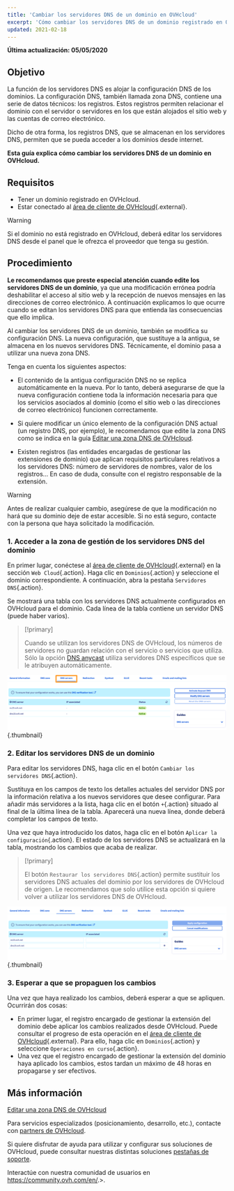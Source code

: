 ```yaml
---
title: 'Cambiar los servidores DNS de un dominio en OVHcloud'
excerpt: 'Cómo cambiar los servidores DNS de un dominio registrado en OVHcloud'
updated: 2021-02-18
---
```


**Última actualización: 05/05/2020**

## Objetivo

La función de los servidores DNS es alojar la configuración DNS de los dominios. La configuración DNS, también llamada zona DNS, contiene una serie de datos técnicos: los registros. Estos registros permiten relacionar el dominio con el servidor o servidores en los que están alojados el sitio web y las cuentas de correo electrónico.

Dicho de otra forma, los registros DNS, que se almacenan en los servidores DNS, permiten que se pueda acceder a los dominios desde internet.

**Esta guía explica cómo cambiar los servidores DNS de un dominio en OVHcloud.**

## Requisitos

- Tener un dominio registrado en OVHcloud.
- Estar conectado al [área de cliente de OVHcloud](https://ca.ovh.com/auth/?action=gotomanager&from=https://www.ovh.com/world/&ovhSubsidiary=ws){.external}.

> [!warning]
>
> Si el dominio no está registrado en OVHcloud, deberá editar los servidores DNS desde el panel que le ofrezca el proveedor que tenga su gestión.
>

## Procedimiento

**Le recomendamos que preste especial atención cuando edite los servidores DNS de un dominio**, ya que una modificación errónea podría deshabilitar el acceso al sitio web y la recepción de nuevos mensajes en las direcciones de correo electrónico. A continuación explicamos lo que ocurre cuando se editan los servidores DNS para que entienda las consecuencias que ello implica.

Al cambiar los servidores DNS de un dominio, también se modifica su configuración DNS. La nueva configuración, que sustituye a la antigua, se almacena en los nuevos servidores DNS. Técnicamente, el dominio pasa a utilizar una nueva zona DNS.

Tenga en cuenta los siguientes aspectos:

- El contenido de la antigua configuración DNS no se replica automáticamente en la nueva. Por lo tanto, deberá asegurarse de que la nueva configuración contiene toda la información necesaria para que los servicios asociados al dominio (como el sitio web o las direcciones de correo electrónico) funcionen correctamente.

- Si quiere modificar un único elemento de la configuración DNS actual (un registro DNS, por ejemplo), le recomendamos que edite la zona DNS como se indica en la guía [Editar una zona DNS de OVHcloud](/pages/web/domains/dns_zone_edit).

- Existen registros (las entidades encargadas de gestionar las extensiones de dominio) que aplican requisitos particulares relativos a los servidores DNS: número de servidores de nombres, valor de los registros... En caso de duda, consulte con el registro responsable de la extensión.

> [!warning]
>
> Antes de realizar cualquier cambio, asegúrese de que la modificación no hará que su dominio deje de estar accesible. Si no está seguro, contacte con la persona que haya solicitado la modificación.
>

### 1. Acceder a la zona de gestión de los servidores DNS del dominio

En primer lugar, conéctese al [área de cliente de OVHcloud](https://ca.ovh.com/auth/?action=gotomanager&from=https://www.ovh.com/world/&ovhSubsidiary=ws){.external} en la sección `Web Cloud`{.action}. Haga clic en `Dominios`{.action} y seleccione el dominio correspondiente. A continuación, abra la pestaña `Servidores DNS`{.action}.

Se mostrará una tabla con los servidores DNS actualmente configurados en OVHcloud para el dominio. Cada línea de la tabla contiene un servidor DNS (puede haber varios).

> [!primary]
>
> Cuando se utilizan los servidores DNS de OVHcloud, los números de servidores no guardan relación con el servicio o servicios que utiliza. Sólo la opción [DNS anycast](https://www.ovhcloud.com/es/domains/options/dns-anycast/) utiliza servidores DNS específicos que se le atribuyen automáticamente.

![Servidor DNS](images/edit-dns-server-ovh-step1.png){.thumbnail}

### 2. Editar los servidores DNS de un dominio

Para editar los servidores DNS, haga clic en el botón `Cambiar los servidores DNS`{.action}.

Sustituya en los campos de texto los detalles actuales del servidor DNS por la información relativa a los nuevos servidores que desee configurar. Para añadir más servidores a la lista, haga clic en el botón `+`{.action} situado al final de la última línea de la tabla. Aparecerá una nueva línea, donde deberá completar los campos de texto.

Una vez que haya introducido los datos, haga clic en el botón `Aplicar la configuración`{.action}. El estado de los servidores DNS se actualizará en la tabla, mostrando los cambios que acaba de realizar.

> [!primary]
>
> El botón `Restaurar los servidores DNS`{.action} permite sustituir los servidores DNS actuales del dominio por los servidores de OVHcloud de origen. Le recomendamos que solo utilice esta opción si quiere volver a utilizar los servidores DNS de OVHcloud. 
>

![Servidor DNS](images/edit-dns-server-ovh-step2.png){.thumbnail}

### 3. Esperar a que se propaguen los cambios

Una vez que haya realizado los cambios, deberá esperar a que se apliquen. Ocurrirán dos cosas:

- En primer lugar, el registro encargado de gestionar la extensión del dominio debe aplicar los cambios realizados desde OVHcloud. Puede consultar el progreso de esta operación en el [área de cliente de OVHcloud](https://ca.ovh.com/auth/?action=gotomanager&from=https://www.ovh.com/world/&ovhSubsidiary=ws){.external}. Para ello, haga clic en `Dominios`{.action} y seleccione `Operaciones en curso`{.action}.
- Una vez que el registro encargado de gestionar la extensión del dominio haya aplicado los cambios, estos tardan un máximo de 48 horas en propagarse y ser efectivos.

## Más información

[Editar una zona DNS de OVHcloud](/pages/web/domains/dns_zone_edit)

Para servicios especializados (posicionamiento, desarrollo, etc.), contacte con [partners de OVHcloud](https://partner.ovhcloud.com/es/directory/).

Si quiere disfrutar de ayuda para utilizar y configurar sus soluciones de OVHcloud, puede consultar nuestras distintas soluciones [pestañas de soporte](https://www.ovhcloud.com/es/support-levels/).

Interactúe con nuestra comunidad de usuarios en <https://community.ovh.com/en/>.>.
